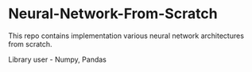 # Neural-Network-From-Scratch
This repo contains implementation various neural network architectures from scratch.

Library user - Numpy, Pandas
